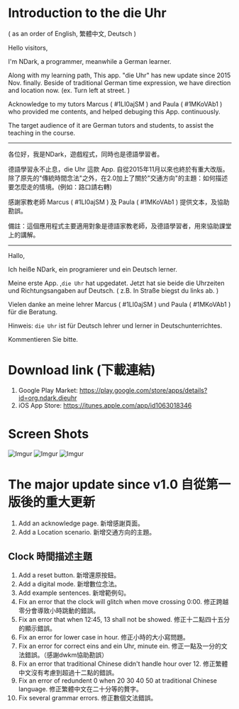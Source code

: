# Introduction to the die Uhr 

( as an order of English, 繁體中文, Deutsch )


Hello visitors,

I'm NDark, a programmer, meanwhile a German learner.

Along with my learning path, This app. "die Uhr" has new update since 2015 Nov. finally. Beside of traditional German time expression, we have direction and location now. (ex. Turn left at street. )

Acknowledge to my tutors Marcus ( #1LI0ajSM ) and Paula ( #1MKoVAb1 ) who provided me contents, and helped debuging this App. continuously.

The target audience of it are German tutors and students, to assist the teaching in the course.

---

各位好，我是NDark，遊戲程式，同時也是德語學習者。

德語學習永不止息，die Uhr 這款 App. 自從2015年11月以來也終於有重大改版。
除了原先的"傳統時間念法"之外，在2.0加上了關於"交通方向"的主題：如何描述要怎麼走的情境。(例如：路口請右轉)

感謝家教老師 Marcus ( #1LI0ajSM ) 及 Paula ( #1MKoVAb1 ) 提供文本，及協助勘誤。

備註：這個應用程式主要適用對象是德語家教老師，及德語學習者，用來協助課堂上的講解。

---

Hallo, 

Ich heiße NDark, ein programierer und ein Deutsch lerner.

Meine erste App. ,`die Uhr` hat upgedatet. Jetzt hat sie beide die Uhrzeiten und Richtungsangaben auf Deutsch. ( z.B. In Straße biegst du links ab. )

Vielen danke an meine lehrer Marcus ( #1LI0ajSM ) und Paula ( #1MKoVAb1 ) für die Beratung.

Hinweis: `die Uhr` ist für Deutsch lehrer und lerner in Deutschunterrichtes.

Kommentieren Sie bitte.

# Download link (下載連結)

1. Google Play Market:  https://play.google.com/store/apps/details?id=org.ndark.dieuhr
1. iOS App Store: https://itunes.apple.com/app/id1063018346


# Screen Shots

![Imgur](http://i.imgur.com/u0wukXK.jpg)
![Imgur](http://i.imgur.com/TdPDTaz.jpg)
![Imgur](http://i.imgur.com/XmjnL4c.jpg)


# The major update since v1.0 自從第一版後的重大更新

1. Add an acknowledge page. 新增感謝頁面。
1. Add a Location scenario. 新增交通方向的主題。

## Clock 時間描述主題

1. Add a reset button. 新增還原按鈕。
1. Add a digital mode. 新增數位念法。
1. Add example sentences. 新增範例句。
1. Fix an error that the clock will glitch when move crossing 0:00. 修正跨越零分會導致小時跳動的錯誤。
1. Fix an error that when 12:45, 13 shall not be showed. 修正十二點四十五分的顯示錯誤。
1. Fix an error for lower case in hour. 修正小時的大小寫問題。
1. Fix an error for correct eins and ein Uhr, minute ein. 修正一點及一分的文法錯誤。（感謝dwkm協助勘誤）
1. Fix an error that traditional Chinese didn't handle hour over 12. 修正繁體中文沒有考慮到超過十二點的錯誤。
1. Fix an error of redundent 0 when 20 30 40 50 at traditional Chinese language. 修正繁體中文在二十分等的贅字。
1. Fix several grammar errors. 修正數個文法錯誤。


